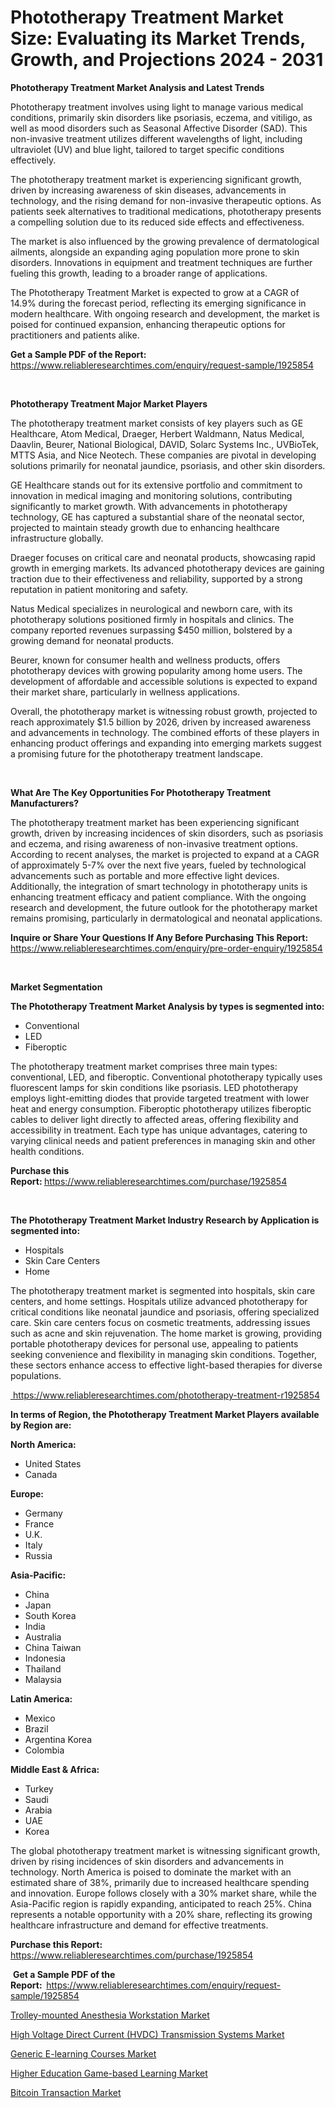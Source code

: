 <p><h1>Phototherapy Treatment Market Size: Evaluating its Market Trends, Growth, and Projections 2024 - 2031</h1></p><p><strong>Phototherapy Treatment Market Analysis and Latest Trends</strong></p>
<p><p>Phototherapy treatment involves using light to manage various medical conditions, primarily skin disorders like psoriasis, eczema, and vitiligo, as well as mood disorders such as Seasonal Affective Disorder (SAD). This non-invasive treatment utilizes different wavelengths of light, including ultraviolet (UV) and blue light, tailored to target specific conditions effectively.</p><p>The phototherapy treatment market is experiencing significant growth, driven by increasing awareness of skin diseases, advancements in technology, and the rising demand for non-invasive therapeutic options. As patients seek alternatives to traditional medications, phototherapy presents a compelling solution due to its reduced side effects and effectiveness. </p><p>The market is also influenced by the growing prevalence of dermatological ailments, alongside an expanding aging population more prone to skin disorders. Innovations in equipment and treatment techniques are further fueling this growth, leading to a broader range of applications. </p><p>The Phototherapy Treatment Market is expected to grow at a CAGR of 14.9% during the forecast period, reflecting its emerging significance in modern healthcare. With ongoing research and development, the market is poised for continued expansion, enhancing therapeutic options for practitioners and patients alike.</p></p>
<p><strong>Get a Sample PDF of the Report:&nbsp;</strong> <a href="https://www.reliableresearchtimes.com/enquiry/request-sample/1925854?utm_campaign=1424&utm_medium=2&utm_source=Github&utm_content=ia&utm_term=24102024&utm_id=phototherapy-treatment">https://www.reliableresearchtimes.com/enquiry/request-sample/1925854</a></p>
<p>&nbsp;</p>
<p><strong>Phototherapy Treatment Major Market Players</strong></p>
<p><p>The phototherapy treatment market consists of key players such as GE Healthcare, Atom Medical, Draeger, Herbert Waldmann, Natus Medical, Daavlin, Beurer, National Biological, DAVID, Solarc Systems Inc., UVBioTek, MTTS Asia, and Nice Neotech. These companies are pivotal in developing solutions primarily for neonatal jaundice, psoriasis, and other skin disorders.</p><p>GE Healthcare stands out for its extensive portfolio and commitment to innovation in medical imaging and monitoring solutions, contributing significantly to market growth. With advancements in phototherapy technology, GE has captured a substantial share of the neonatal sector, projected to maintain steady growth due to enhancing healthcare infrastructure globally.</p><p>Draeger focuses on critical care and neonatal products, showcasing rapid growth in emerging markets. Its advanced phototherapy devices are gaining traction due to their effectiveness and reliability, supported by a strong reputation in patient monitoring and safety.</p><p>Natus Medical specializes in neurological and newborn care, with its phototherapy solutions positioned firmly in hospitals and clinics. The company reported revenues surpassing $450 million, bolstered by a growing demand for neonatal products.</p><p>Beurer, known for consumer health and wellness products, offers phototherapy devices with growing popularity among home users. The development of affordable and accessible solutions is expected to expand their market share, particularly in wellness applications.</p><p>Overall, the phototherapy market is witnessing robust growth, projected to reach approximately $1.5 billion by 2026, driven by increased awareness and advancements in technology. The combined efforts of these players in enhancing product offerings and expanding into emerging markets suggest a promising future for the phototherapy treatment landscape.</p></p>
<p>&nbsp;</p>
<p><strong>What Are The Key Opportunities For Phototherapy Treatment Manufacturers?</strong></p>
<p><p>The phototherapy treatment market has been experiencing significant growth, driven by increasing incidences of skin disorders, such as psoriasis and eczema, and rising awareness of non-invasive treatment options. According to recent analyses, the market is projected to expand at a CAGR of approximately 5-7% over the next five years, fueled by technological advancements such as portable and more effective light devices. Additionally, the integration of smart technology in phototherapy units is enhancing treatment efficacy and patient compliance. With the ongoing research and development, the future outlook for the phototherapy market remains promising, particularly in dermatological and neonatal applications.</p></p>
<p><strong>Inquire or Share Your Questions If Any Before Purchasing This Report:</strong> <a href="https://www.reliableresearchtimes.com/enquiry/pre-order-enquiry/1925854?utm_campaign=1424&utm_medium=2&utm_source=Github&utm_content=ia&utm_term=24102024&utm_id=phototherapy-treatment">https://www.reliableresearchtimes.com/enquiry/pre-order-enquiry/1925854</a></p>
<p>&nbsp;</p>
<p><strong>Market Segmentation</strong></p>
<p><strong>The Phototherapy Treatment Market Analysis by types is segmented into:</strong></p>
<p><ul><li>Conventional</li><li>LED</li><li>Fiberoptic</li></ul></p>
<p><p>The phototherapy treatment market comprises three main types: conventional, LED, and fiberoptic. Conventional phototherapy typically uses fluorescent lamps for skin conditions like psoriasis. LED phototherapy employs light-emitting diodes that provide targeted treatment with lower heat and energy consumption. Fiberoptic phototherapy utilizes fiberoptic cables to deliver light directly to affected areas, offering flexibility and accessibility in treatment. Each type has unique advantages, catering to varying clinical needs and patient preferences in managing skin and other health conditions.</p></p>
<p><strong>Purchase this Report:&nbsp;</strong><a href="https://www.reliableresearchtimes.com/purchase/1925854?utm_campaign=1424&utm_medium=2&utm_source=Github&utm_content=ia&utm_term=24102024&utm_id=phototherapy-treatment">https://www.reliableresearchtimes.com/purchase/1925854</a></p>
<p>&nbsp;</p>
<p><strong>The Phototherapy Treatment Market Industry Research by Application is segmented into:</strong></p>
<p><ul><li>Hospitals</li><li>Skin Care Centers</li><li>Home</li></ul></p>
<p><p>The phototherapy treatment market is segmented into hospitals, skin care centers, and home settings. Hospitals utilize advanced phototherapy for critical conditions like neonatal jaundice and psoriasis, offering specialized care. Skin care centers focus on cosmetic treatments, addressing issues such as acne and skin rejuvenation. The home market is growing, providing portable phototherapy devices for personal use, appealing to patients seeking convenience and flexibility in managing skin conditions. Together, these sectors enhance access to effective light-based therapies for diverse populations.</p></p>
<p><a href="https://www.reliableresearchtimes.com/phototherapy-treatment-r1925854?utm_campaign=1424&utm_medium=2&utm_source=Github&utm_content=ia&utm_term=24102024&utm_id=phototherapy-treatment">&nbsp;https://www.reliableresearchtimes.com/phototherapy-treatment-r1925854</a></p>
<p><strong>In terms of Region, the Phototherapy Treatment Market Players available by Region are:</strong></p>
<p>
    <p> <strong> North America: </strong>
        <ul>
            <li>United States</li>
            <li>Canada</li>
        </ul>
        </p> 
    <p> <strong> Europe: </strong>
        <ul>
            <li>Germany</li>
            <li>France</li>
            <li>U.K.</li>
            <li>Italy</li>
            <li>Russia</li>
        </ul>
        </p> 
    <p> <strong> Asia-Pacific: </strong>
        <ul>
            <li>China</li>
            <li>Japan</li>
            <li>South Korea</li>
            <li>India</li>
            <li>Australia</li>
            <li>China Taiwan</li>
            <li>Indonesia</li>
            <li>Thailand</li>
            <li>Malaysia</li>
        </ul>
        </p> 
    <p> <strong> Latin America: </strong>
        <ul>
            <li>Mexico</li>
            <li>Brazil</li>
            <li>Argentina Korea</li>
            <li>Colombia</li>
        </ul>
        </p> 
    <p> <strong> Middle East & Africa: </strong>
        <ul>
            <li>Turkey</li>
            <li>Saudi</li>
            <li>Arabia</li>
            <li>UAE</li>
            <li>Korea</li>
        </ul>
    </p>
    </p>
<p><p>The global phototherapy treatment market is witnessing significant growth, driven by rising incidences of skin disorders and advancements in technology. North America is poised to dominate the market with an estimated share of 38%, primarily due to increased healthcare spending and innovation. Europe follows closely with a 30% market share, while the Asia-Pacific region is rapidly expanding, anticipated to reach 25%. China represents a notable opportunity with a 20% share, reflecting its growing healthcare infrastructure and demand for effective treatments.</p></p>
<p><strong>Purchase this Report: </strong><a href="https://www.reliableresearchtimes.com/purchase/1925854?utm_campaign=1424&utm_medium=2&utm_source=Github&utm_content=ia&utm_term=24102024&utm_id=phototherapy-treatment">https://www.reliableresearchtimes.com/purchase/1925854</a></p>
<p>&nbsp;<strong>Get a Sample PDF of the Report:&nbsp;&nbsp;</strong><a href="https://www.reliableresearchtimes.com/enquiry/request-sample/1925854?utm_campaign=1424&utm_medium=2&utm_source=Github&utm_content=ia&utm_term=24102024&utm_id=phototherapy-treatment">https://www.reliableresearchtimes.com/enquiry/request-sample/1925854</a></p>
<p><strong></strong></p>
<p><p><a href="https://github.com/SamiaHussain82/Market-Research-Report-List-1/blob/main/trolley-mounted-anesthesia-workstation-market.md?utm_campaign=1424&utm_medium=2&utm_source=Github&utm_content=ia&utm_term=24102024&utm_id=phototherapy-treatment">Trolley-mounted Anesthesia Workstation Market</a></p><p><a href="https://www.linkedin.com/pulse/market-leaders-laggards-global-high-voltage-direct-current-oq7tf?utm_campaign=1424&utm_medium=2&utm_source=Github&utm_content=ia&utm_term=24102024&utm_id=phototherapy-treatment">High Voltage Direct Current (HVDC) Transmission Systems Market</a></p><p><a href="https://www.linkedin.com/pulse/generic-e-learning-courses-market-refracting-trends-consumer-ag2yf?utm_campaign=1424&utm_medium=2&utm_source=Github&utm_content=ia&utm_term=24102024&utm_id=phototherapy-treatment">Generic E-learning Courses Market</a></p><p><a href="https://www.linkedin.com/pulse/higher-education-game-based-learning-industry-analysis-report-uirlf?utm_campaign=1424&utm_medium=2&utm_source=Github&utm_content=ia&utm_term=24102024&utm_id=phototherapy-treatment">Higher Education Game-based Learning Market</a></p><p><a href="https://www.linkedin.com/pulse/market-insights-global-bitcoin-transaction-forecast-innovation-pkqwf?utm_campaign=1424&utm_medium=2&utm_source=Github&utm_content=ia&utm_term=24102024&utm_id=phototherapy-treatment">Bitcoin Transaction Market</a></p></p>